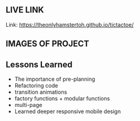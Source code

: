 ## LIVE LINK ##
Link: https://theonlyhamstertoh.github.io/tictactoe/
## IMAGES OF PROJECT ##

## Lessons Learned ##
* The importance of pre-planning
* Refactoring code 
* transition animations
* factory functions + modular functions
* multi-page 
* Learned deeper responsive mobile design